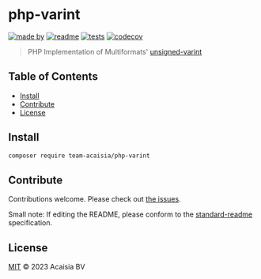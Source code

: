 # php-varint

[![made by](https://img.shields.io/badge/made%20by-Acaisia-blue.svg?style=flat-square)](https://acaisia.com)
[![readme](https://img.shields.io/badge/readme%20style-standard-brightgreen.svg?style=flat-square)](https://github.com/RichardLitt/standard-readme)
[![tests](https://github.com/team-acaisia/php-varint/actions/workflows/test.yml/badge.svg)](https://github.com/team-acaisia/php-varint/actions/workflows/test.yml)
[![codecov](https://codecov.io/gh/team-acaisia/php-varint/branch/master/graph/badge.svg?token=9ZDZ6O74I7)](https://codecov.io/gh/team-acaisia/php-varint)

> PHP Implementation of Multiformats' [unsigned-varint](https://github.com/multiformats/unsigned-varint)

## Table of Contents

- [Install](#install)
- [Contribute](#contribute)
- [License](#license)

## Install

```sh
composer require team-acaisia/php-varint
```

## Contribute

Contributions welcome. Please check out [the issues](https://github.com/team-acaisia/php-varint/issues).

Small note: If editing the README, please conform to the [standard-readme](https://github.com/RichardLitt/standard-readme) specification.

## License

[MIT](LICENSE) © 2023 Acaisia BV